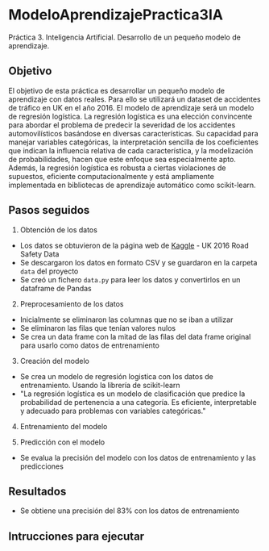 # ModeloAprendizajePractica3IA
Práctica 3. Inteligencia Artificial. Desarrollo de un pequeño modelo de aprendizaje. 

## Objetivo
El objetivo de esta práctica es desarrollar un pequeño modelo de aprendizaje con datos reales. Para ello se utilizará un dataset de accidentes de tráfico en UK en el año 2016. El modelo de aprendizaje será un modelo de regresión logística.
La regresión logística es una elección convincente para abordar el problema de predecir la severidad de los accidentes automovilísticos basándose en diversas características. Su capacidad para manejar variables categóricas, la interpretación sencilla de los coeficientes que indican la influencia relativa de cada característica, y la modelización de probabilidades, hacen que este enfoque sea especialmente apto. Además, la regresión logística es robusta a ciertas violaciones de supuestos, eficiente computacionalmente y está ampliamente implementada en bibliotecas de aprendizaje automático como scikit-learn. 

## Pasos seguidos
1) Obtención de los datos 
- Los datos se obtuvieron de la página web de [Kaggle](https://www.kaggle.com/datasets/bluehorseshoe/uk-2016-road-safety-data/data) - UK 2016 Road Safety Data
- Se descargaron los datos en formato CSV y se guardaron en la carpeta `data` del proyecto
- Se creó un fichero `data.py` para leer los datos y convertirlos en un dataframe de Pandas

2) Preprocesamiento de los datos
- Inicialmente se eliminaron las columnas que no se iban a utilizar
- Se eliminaron las filas que tenían valores nulos
- Se crea un data frame con la mitad de las filas del data frame original para usarlo como datos de entrenamiento

3) Creación del modelo
- Se crea un modelo de regresión logistica con los datos de entrenamiento. Usando la librería de scikit-learn
- "La regresión logística es un modelo de clasificación que predice la probabilidad de pertenencia a una categoría. Es eficiente, interpretable y adecuado para problemas con variables categóricas."

4) Entrenamiento del modelo

5) Predicción con el modelo
- Se evalua la precisión del modelo con los datos de entrenamiento y las predicciones

## Resultados
- Se obtiene una precisión del 83% con los datos de entrenamiento

## Intrucciones para ejecutar 